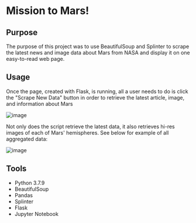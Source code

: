 # Mission to Mars!

## Purpose

The purpose of this project was to use BeautifulSoup and Splinter to scrape the latest news and image data about Mars from NASA and display it on one easy-to-read web page.

## Usage

Once the page, created with Flask, is running, all a user needs to do is click the "Scrape New Data" button in order to retrieve the latest article, image, and information about Mars

![image](https://user-images.githubusercontent.com/100869713/172487041-94385548-7da4-488d-9727-2c1861dbb616.png)

Not only does the script retrieve the latest data, it also retrieves hi-res images of each of Mars' hemispheres. See below for example of all aggregated data:

![image](https://user-images.githubusercontent.com/100869713/172487129-28058e2a-e393-4930-8f79-e3855601812e.png)


## Tools

 - Python 3.7.9
 - BeautifulSoup
 - Pandas
 - Splinter
 - Flask
 - Jupyter Notebook

